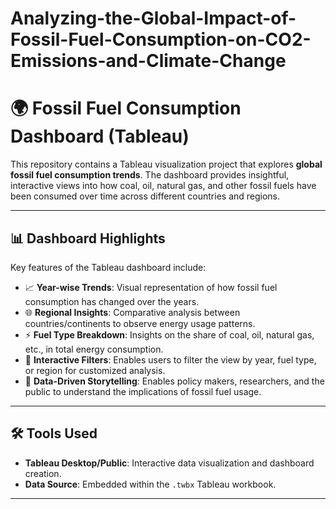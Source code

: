 # Analyzing-the-Global-Impact-of-Fossil-Fuel-Consumption-on-CO2-Emissions-and-Climate-Change

# 🌍 Fossil Fuel Consumption Dashboard (Tableau)

This repository contains a Tableau visualization project that explores **global fossil fuel consumption trends**. The dashboard provides insightful, interactive views into how coal, oil, natural gas, and other fossil fuels have been consumed over time across different countries and regions.

---

## 📊 Dashboard Highlights

Key features of the Tableau dashboard include:

- 📈 **Year-wise Trends**: Visual representation of how fossil fuel consumption has changed over the years.
- 🌐 **Regional Insights**: Comparative analysis between countries/continents to observe energy usage patterns.
- ⚡ **Fuel Type Breakdown**: Insights on the share of coal, oil, natural gas, etc., in total energy consumption.
- 🔎 **Interactive Filters**: Enables users to filter the view by year, fuel type, or region for customized analysis.
- 📌 **Data-Driven Storytelling**: Enables policy makers, researchers, and the public to understand the implications of fossil fuel usage.

---
## 🛠️ Tools Used

- **Tableau Desktop/Public**: Interactive data visualization and dashboard creation.
- **Data Source**: Embedded within the `.twbx` Tableau workbook.

---
